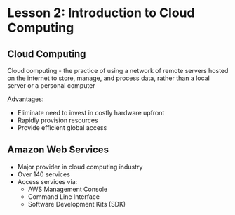 # Lesson 2: Introduction to Cloud Computing

## Cloud Computing

Cloud computing - the practice of using a network of remote servers hosted on the internet to store, manage, and process data, rather than a local server or a personal computer

Advantages:

- Eliminate need to invest in costly hardware upfront
- Rapidly provision resources
- Provide efficient global access

## Amazon Web Services

- Major provider in cloud computing industry
- Over 140 services
- Access services via:
  - AWS Management Console
  - Command Line Interface
  - Software Development Kits (SDK)
